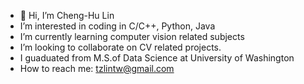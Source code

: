 - 👋 Hi, I’m Cheng-Hu Lin
- I’m interested in coding in C/C++, Python, Java
- I’m currently learning computer vision related subjects
- I’m looking to collaborate on CV related projects.
- I guaduated from M.S.of Data Science at University of Washington
- How to reach me: tzlintw@gmail.com

<!---
tzlin0/tzlin0 is a ✨ special ✨ repository because its `README.md` (this file) appears on your GitHub profile.
You can click the Preview link to take a look at your changes.
--->
